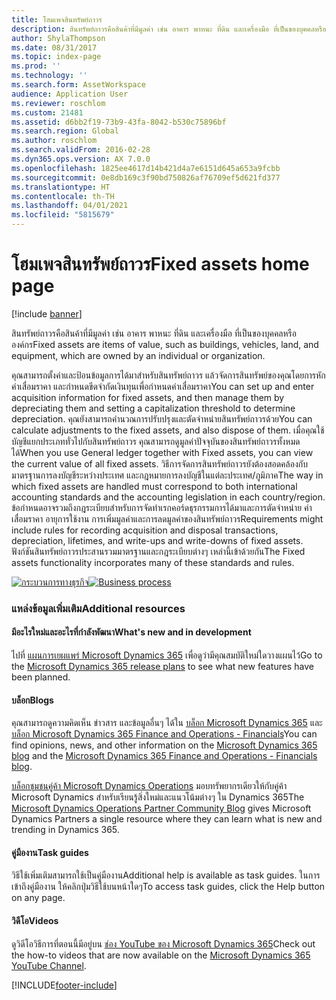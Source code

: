 ```yaml
---
title: โฮมเพจสินทรัพย์ถาวร
description: สินทรัพย์ถาวรคือสินค้าที่มีมูลค่า เช่น อาคาร พาหนะ ที่ดิน และเครื่องมือ ที่เป็นของบุคคลหรือองค์กร
author: ShylaThompson
ms.date: 08/31/2017
ms.topic: index-page
ms.prod: ''
ms.technology: ''
ms.search.form: AssetWorkspace
audience: Application User
ms.reviewer: roschlom
ms.custom: 21481
ms.assetid: d6bb2f19-73b9-43fa-8042-b530c75896bf
ms.search.region: Global
ms.author: roschlom
ms.search.validFrom: 2016-02-28
ms.dyn365.ops.version: AX 7.0.0
ms.openlocfilehash: 1825ee4617d14b421d4a7e6151d645a653a9fcbb
ms.sourcegitcommit: 0e8db169c3f90bd750826af76709ef5d621fd377
ms.translationtype: HT
ms.contentlocale: th-TH
ms.lasthandoff: 04/01/2021
ms.locfileid: "5815679"
---
```

# <a name="fixed-assets-home-page"></a><span data-ttu-id="bda1d-103">โฮมเพจสินทรัพย์ถาวร</span><span class="sxs-lookup"><span data-stu-id="bda1d-103">Fixed assets home page</span></span>

[!include [banner](../includes/banner.md)]

<span data-ttu-id="bda1d-104">สินทรัพย์ถาวรคือสินค้าที่มีมูลค่า เช่น อาคาร พาหนะ ที่ดิน และเครื่องมือ ที่เป็นของบุคคลหรือองค์กร</span><span class="sxs-lookup"><span data-stu-id="bda1d-104">Fixed assets are items of value, such as buildings, vehicles, land, and equipment, which are owned by an individual or organization.</span></span> 

<span data-ttu-id="bda1d-105">คุณสามารถตั้งค่าและป้อนข้อมูลการได้มาสำหรับสินทรัพย์ถาวร แล้วจัดการสินทรัพย์ของคุณโดยการหักค่าเสื่อมราคา และกำหนดขีดจำกัดเงินทุนเพื่อกำหนดค่าเสื่อมราคา</span><span class="sxs-lookup"><span data-stu-id="bda1d-105">You can set up and enter acquisition information for fixed assets, and then manage them by depreciating them and setting a capitalization threshold to determine depreciation.</span></span> <span data-ttu-id="bda1d-106">คุณยังสามารถคำนวณการปรับปรุงและตัดจำหน่ายสินทรัพย์ถาวรด้วย</span><span class="sxs-lookup"><span data-stu-id="bda1d-106">You can calculate adjustments to the fixed assets, and also dispose of them.</span></span> <span data-ttu-id="bda1d-107">เมื่อคุณใช้บัญชีแยกประเภททั่วไปกับสินทรัพย์ถาวร คุณสามารถดูมูลค่าปัจจุบันของสินทรัพย์ถาวรทั้งหมดได้</span><span class="sxs-lookup"><span data-stu-id="bda1d-107">When you use General ledger together with Fixed assets, you can view the current value of all fixed assets.</span></span> <span data-ttu-id="bda1d-108">วิธีการจัดการสินทรัพย์ถาวรยังต้องสอดคล้องกับมาตรฐานการลงบัญชีระหว่างประเทศ และกฎหมายการลงบัญชีในแต่ละประเทศ/ภูมิภาค</span><span class="sxs-lookup"><span data-stu-id="bda1d-108">The way in which fixed assets are handled must correspond to both international accounting standards and the accounting legislation in each country/region.</span></span> <span data-ttu-id="bda1d-109">ข้อกำหนดอาจรวมถึงกฎระเบียบสำหรับการจัดทำเรกคอร์ดธุรกรรมการได้มาและการตัดจำหน่าย ค่าเสื่อมราคา อายุการใช้งาน การเพิ่มมูลค่าและการลดมูลค่าของสินทรัพย์ถาวร</span><span class="sxs-lookup"><span data-stu-id="bda1d-109">Requirements might include rules for recording acquisition and disposal transactions, depreciation, lifetimes, and write-ups and write-downs of fixed assets.</span></span> <span data-ttu-id="bda1d-110">ฟังก์ชันสินทรัพย์ถาวรประสานรวมมาตรฐานและกฎระเบียบต่างๆ เหล่านี้เข้าด้วยกัน</span><span class="sxs-lookup"><span data-stu-id="bda1d-110">The Fixed assets functionality incorporates many of these standards and rules.</span></span>

<span data-ttu-id="bda1d-111">[![กระบวนการทางธุรกิจ](./media/FA-process.PNG)](./media/FA-process.PNG)</span><span class="sxs-lookup"><span data-stu-id="bda1d-111">[![Business process](./media/FA-process.PNG)](./media/FA-process.PNG)</span></span>



### <a name="additional-resources"></a><span data-ttu-id="bda1d-112">แหล่งข้อมูลเพิ่มเติม</span><span class="sxs-lookup"><span data-stu-id="bda1d-112">Additional resources</span></span>

#### <a name="whats-new-and-in-development"></a><span data-ttu-id="bda1d-113">มีอะไรใหม่และอะไรที่กำลังพัฒนา</span><span class="sxs-lookup"><span data-stu-id="bda1d-113">What's new and in development</span></span>

<span data-ttu-id="bda1d-114">ไปที่ [แผนการเยผแพร่ Microsoft Dynamics 365](https://go.microsoft.com/fwlink/?linkid=2010158) เพื่อดูว่ามีคุณสมบัติใหม่ใดวางแผนไว้</span><span class="sxs-lookup"><span data-stu-id="bda1d-114">Go to the [Microsoft Dynamics 365 release plans](https://go.microsoft.com/fwlink/?linkid=2010158) to see what new features have been planned.</span></span> 

#### <a name="blogs"></a><span data-ttu-id="bda1d-115">บล็อก</span><span class="sxs-lookup"><span data-stu-id="bda1d-115">Blogs</span></span>

<span data-ttu-id="bda1d-116">คุณสามารถดูความคิดเห็น ข่าวสาร และข้อมูลอื่นๆ ได้ใน [บล็อก Microsoft Dynamics 365](https://community.dynamics.com/b/msftdynamicsblog?c=Enterprise) และ [บล็อก Microsoft Dynamics 365 Finance and Operations - Financials](https://community.dynamics.com/365/financeandoperations/b/financials)</span><span class="sxs-lookup"><span data-stu-id="bda1d-116">You can find opinions, news, and other information on the [Microsoft Dynamics 365 blog](https://community.dynamics.com/b/msftdynamicsblog?c=Enterprise) and the [Microsoft Dynamics 365 Finance and Operations - Financials blog](https://community.dynamics.com/365/financeandoperations/b/financials).</span></span>

<span data-ttu-id="bda1d-117">[บล็อกชุมชนคู่ค้า Microsoft Dynamics Operations](https://community.dynamics.com/partner/b/operationspartnercommunityblog) มอบทรัพยากรเดียวให้กับคู่ค้า Microsoft Dynamics สำหรับเรียนรู้สิ่งใหม่และแนวโน้มต่างๆ ใน Dynamics 365</span><span class="sxs-lookup"><span data-stu-id="bda1d-117">The [Microsoft Dynamics Operations Partner Community Blog](https://community.dynamics.com/partner/b/operationspartnercommunityblog) gives Microsoft Dynamics Partners a single resource where they can learn what is new and trending in Dynamics 365.</span></span>

#### <a name="task-guides"></a><span data-ttu-id="bda1d-118">คู่มืองาน</span><span class="sxs-lookup"><span data-stu-id="bda1d-118">Task guides</span></span>
<span data-ttu-id="bda1d-119">วิธีใช้เพิ่มเติมสามารถใช้เป็นคู่มืองาน</span><span class="sxs-lookup"><span data-stu-id="bda1d-119">Additional help is available as task guides.</span></span> <span data-ttu-id="bda1d-120">ในการเข้าถึงคู่มืองาน ให้คลิกปุ่มวิธีใช้บนหน้าใดๆ</span><span class="sxs-lookup"><span data-stu-id="bda1d-120">To access task guides, click the Help button on any page.</span></span>

#### <a name="videos"></a><span data-ttu-id="bda1d-121">วิดีโอ</span><span class="sxs-lookup"><span data-stu-id="bda1d-121">Videos</span></span>

<span data-ttu-id="bda1d-122">ดูวิดีโอวิธีการที่ตอนนี้มีอยู่บน [ช่อง YouTube ของ Microsoft Dynamics 365](https://www.youtube.com/channel/UCJGCg4rB3QSs8y_1FquelBQ)</span><span class="sxs-lookup"><span data-stu-id="bda1d-122">Check out the how-to videos that are now available on the [Microsoft Dynamics 365 YouTube Channel](https://www.youtube.com/channel/UCJGCg4rB3QSs8y_1FquelBQ).</span></span>








[!INCLUDE[footer-include](../../includes/footer-banner.md)]